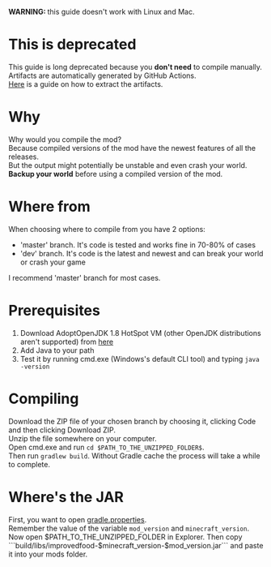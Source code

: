 <b>WARNING: </b> this guide doesn't work with Linux and Mac.

# This is deprecated

This guide is long deprecated because you **don't need** to compile manually.  
Artifacts are automatically generated by GitHub Actions.  
[Here](https://github.com/RedGrapefruit09/ImprovedFood/blob/master/COMPILE.md) is a guide on how to extract the artifacts.

# Why

Why would you compile the mod?  
Because compiled versions of the mod have the newest features of all the releases.  
But the output might potentially be unstable and even crash your world.  
<b>Backup your world</b> before using a compiled version of the mod.

# Where from

When choosing where to compile from you have 2 options:
<ul>
<li>'master' branch. It's code is tested and works fine in 70-80% of cases</li>
<li>'dev' branch. It's code is the latest and newest and can break your world or crash your game</li>
</ul>
I recommend 'master' branch for most cases.

# Prerequisites

1. Download AdoptOpenJDK 1.8 HotSpot VM (other OpenJDK distributions aren't supported)
   from [here](https://adoptopenjdk.net/?variant=openjdk8&jvmVariant=hotspot)
2. Add Java to your path
3. Test it by running cmd.exe (Windows's default CLI tool) and typing ```java -version```

# Compiling

Download the ZIP file of your chosen branch by choosing it, clicking Code and then clicking Download ZIP.  
Unzip the file somewhere on your computer.  
Open cmd.exe and run ```cd $PATH_TO_THE_UNZIPPED_FOLDER$```.  
Then run ```gradlew build```. Without Gradle cache the process will take a while to complete.

# Where's the JAR

First, you want to
open [gradle.properties](https://github.com/RedGrapefruit09/ImprovedFood/blob/master/gradle.properties).  
Remember the value of the variable ```mod_version``` and ```minecraft_version```.  
Now open $PATH_TO_THE_UNZIPPED_FOLDER in Explorer.  
Then copy ```build/libs/improvedfood-$minecraft_version-$mod_version.jar``` and paste it into your mods folder.